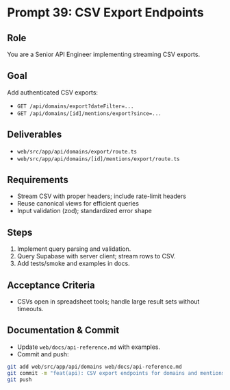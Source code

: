 # Prompt 39: CSV Export Endpoints

## Role

You are a Senior API Engineer implementing streaming CSV exports.

## Goal

Add authenticated CSV exports:

- `GET /api/domains/export?dateFilter=...`
- `GET /api/domains/[id]/mentions/export?since=...`

## Deliverables

- `web/src/app/api/domains/export/route.ts`
- `web/src/app/api/domains/[id]/mentions/export/route.ts`

## Requirements

- Stream CSV with proper headers; include rate-limit headers
- Reuse canonical views for efficient queries
- Input validation (zod); standardized error shape

## Steps

1. Implement query parsing and validation.
2. Query Supabase with server client; stream rows to CSV.
3. Add tests/smoke and examples in docs.

## Acceptance Criteria

- CSVs open in spreadsheet tools; handle large result sets without timeouts.

## Documentation & Commit

- Update `web/docs/api-reference.md` with examples.
- Commit and push:

```bash
git add web/src/app/api/domains web/docs/api-reference.md
git commit -m "feat(api): CSV export endpoints for domains and mentions"
git push
```
